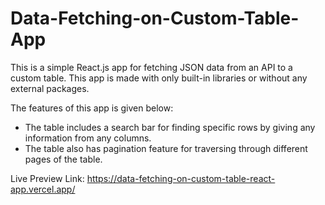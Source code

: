 # Data-Fetching-on-Custom-Table-App

This is a simple React.js app for fetching JSON data from an API to a custom table. This app is made with only built-in libraries or without any external packages.

The features of this app is given below:

- The table includes a search bar for finding specific rows by giving any information from any columns.
- The table also has pagination feature for traversing through different pages of the table.

Live Preview Link: 
https://data-fetching-on-custom-table-react-app.vercel.app/

